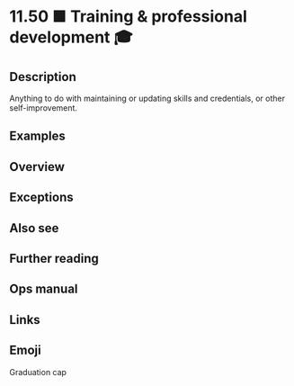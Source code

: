 # 11.50 ■ Training & professional development 🎓

## Description

Anything to do with maintaining or updating skills and credentials, or other self-improvement.

## Examples

## Overview

## Exceptions

## Also see

## Further reading

## Ops manual

## Links

## Emoji

Graduation cap

